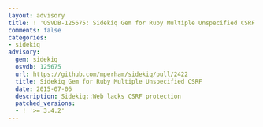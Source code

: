 ```yaml
---
layout: advisory
title: ! 'OSVDB-125675: Sidekiq Gem for Ruby Multiple Unspecified CSRF'
comments: false
categories:
- sidekiq
advisory:
  gem: sidekiq
  osvdb: 125675
  url: https://github.com/mperham/sidekiq/pull/2422
  title: Sidekiq Gem for Ruby Multiple Unspecified CSRF
  date: 2015-07-06
  description: Sidekiq::Web lacks CSRF protection
  patched_versions:
  - ! '>= 3.4.2'
---
```

